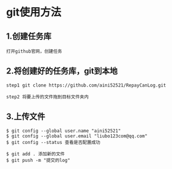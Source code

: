 # git使用方法
## 1.创建任务库
    打开github官网，创建任务

## 2.将创建好的任务库，git到本地
    step1 git clone https://github.com/aini52521/RepayCanLog.git

    step2 将要上传的文件拖到目标文件夹内

## 3.上传文件
    $ git config --global user.name "aini52521"
    $ git config --global user.email "liubo123com@qq.com"
    $ git config --status 查看是否配置成功

    $ git add . 添加新的文件
    $ git push -m "提交的log"





